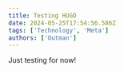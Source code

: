 ```yaml
---
title: Testing HUGO
date: 2024-05-25T17:54:56.586Z
tags: ['Technology', 'Meta']
authors: ['Outman']
---
```


Just testing for now!